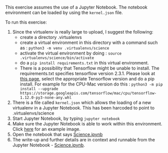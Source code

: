 This exercise assumes the use of a Jupyter Notebook. The notebook environment can be loaded by using the `kernel.json` file.

To run this exercise:
1. Since the virtualenv is really large to upload, I suggest the following:
   - create a directory .virtualenvs
   - create a virtual environment in this directory with a command such as : `python3 -m venv .virtualenvs/science`
   - activate the virtual environment by doing : `source .virtualenvs/science/bin/activate`
   - do a `pip install requirements.txt` in this virtual environment.
   - There is a possibility that Tensorflow might be unable to install. The requirements.txt specifies tensorflow version 2.3.1. Please look at [this page](https://www.tensorflow.org/install/pip#package-location), select the appropriate Tensorflow version and do a pip install. For example for the CPU-Mac version do this : `python3 -m pip install --upgrade https://storage.googleapis.com/tensorflow/mac/cpu/tensorflow-1.12.0-py3-none-any.whl` 
2. There is a file called `kernel.json` which allows the loading of a new virtualenv in a Jupyter Notebook. This has been harcoded to point to .virtualenvs/science
3. Start Jupyter Notebook, by typing `jupyter notebook`
4. Make sure the Jupyter Notebook is able to work within this environment. Click [here](./images/Selection_984.png) for an example image.
5. Open the notebook that says [Science.ipynb](Science.ipynb)
6. The write-up and further details are in context and runnable from the Jupyter Notebook - [Science.ipynb](Science.ipynb).